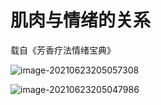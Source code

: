 # 肌肉与情绪的关系

载自《芳香疗法情绪宝典》

![image-20210623205057308](https://typora-picgo-bed.oss-cn-beijing.aliyuncs.com/image-20210623205057308.png)

![image-20210623205047986](https://typora-picgo-bed.oss-cn-beijing.aliyuncs.com/image-20210623205047986.png)